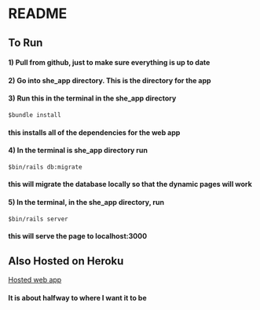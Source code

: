 # README

## To Run
#### 1) Pull from github, just to make sure everything is up to date
#### 2) Go into she_app directory. This is the directory for the app
#### 3) Run this in the terminal in the she_app directory
```
$bundle install
```
#### this installs all of the dependencies for the web app
#### 4) In the terminal is she_app directory run
````
$bin/rails db:migrate
````
#### this will migrate the database locally so that the dynamic pages will work
#### 5) In the terminal, in the she_app directory, run
```
$bin/rails server
```
#### this will serve the page to localhost:3000

## Also Hosted on Heroku
[Hosted web app](https://agile-basin-87130.herokuapp.com/)
#### It is about halfway to where I want it to be 
